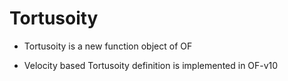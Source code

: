 # Tortusoity

- Tortusoity is a new function object of OF

- Velocity based Tortusoity definition is implemented in OF-v10 

